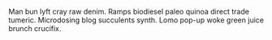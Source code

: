 Man bun lyft cray raw denim. Ramps biodiesel paleo quinoa direct trade tumeric. Microdosing blog succulents synth. Lomo pop-up woke green juice brunch crucifix.